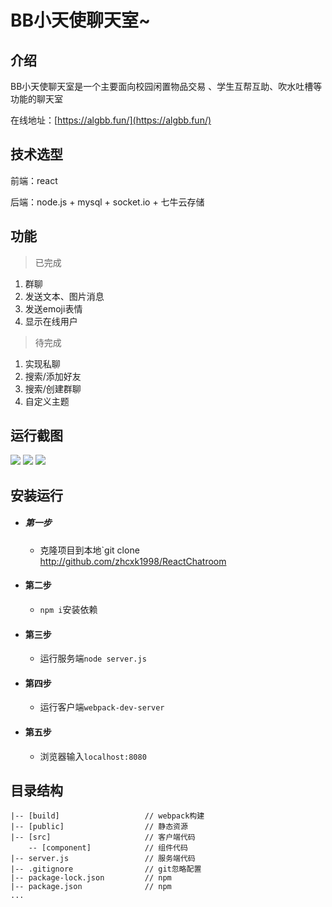 # BB小天使聊天室~

## 介绍
BB小天使聊天室是一个主要面向校园闲置物品交易
、学生互帮互助、吹水吐槽等功能的聊天室

在线地址：[https://algbb.fun/](https://algbb.fun/)

## 技术选型

前端：react

后端：node.js + mysql + socket.io + 七牛云存储

## 功能
> 已完成
1. 群聊
2. 发送文本、图片消息
3. 发送emoji表情
4. 显示在线用户

> 待完成
1. 实现私聊
2. 搜索/添加好友
3. 搜索/创建群聊
4. 自定义主题

## 运行截图

![](http://cdn.algbb.fun/show1.png)
![](http://cdn.algbb.fun/show2.png)
![](http://cdn.algbb.fun/show4.png)

## 安装运行

* ##### 第一步
    * 克隆项目到本地`git clone http://github.com/zhcxk1998/ReactChatroom
* #### 第二步
    * `npm i`安装依赖
* #### 第三步
    * 运行服务端`node server.js`
* #### 第四步
    * 运行客户端`webpack-dev-server`
* #### 第五步
    * 浏览器输入`localhost:8080`

## 目录结构

    |-- [build]                   // webpack构建
    |-- [public]                  // 静态资源
    |-- [src]                     // 客户端代码
        -- [component]            // 组件代码
    |-- server.js                 // 服务端代码
    |-- .gitignore                // git忽略配置
    |-- package-lock.json         // npm
    |-- package.json              // npm
    ...